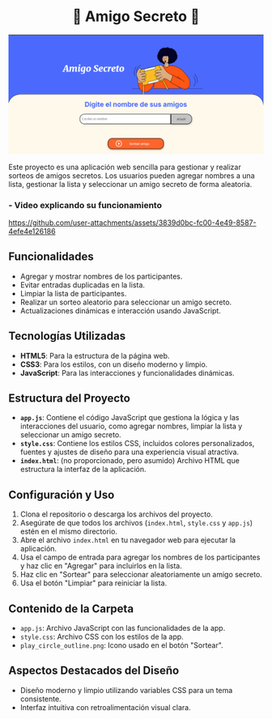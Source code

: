 <div align= "CENTER">

# 💛 Amigo Secreto 💛

</div>
<img src="img/Principal.png">

Este proyecto es una aplicación web sencilla para gestionar y realizar sorteos de amigos secretos. Los usuarios pueden agregar nombres a una lista, gestionar la lista y seleccionar un amigo secreto de forma aleatoria.

### - Video explicando su funcionamiento
https://github.com/user-attachments/assets/3839d0bc-fc00-4e49-8587-4efe4e126186


## Funcionalidades

- Agregar y mostrar nombres de los participantes.
- Evitar entradas duplicadas en la lista.
- Limpiar la lista de participantes.
- Realizar un sorteo aleatorio para seleccionar un amigo secreto.
- Actualizaciones dinámicas e interacción usando JavaScript.

## Tecnologías Utilizadas

- **HTML5**: Para la estructura de la página web.
- **CSS3**: Para los estilos, con un diseño moderno y limpio.
- **JavaScript**: Para las interacciones y funcionalidades dinámicas.

## Estructura del Proyecto

- **`app.js`**: Contiene el código JavaScript que gestiona la lógica y las interacciones del usuario, como agregar nombres, limpiar la lista y seleccionar un amigo secreto.
- **`style.css`**: Contiene los estilos CSS, incluidos colores personalizados, fuentes y ajustes de diseño para una experiencia visual atractiva.
- **`index.html`**: (no proporcionado, pero asumido) Archivo HTML que estructura la interfaz de la aplicación.

## Configuración y Uso

1. Clona el repositorio o descarga los archivos del proyecto.
2. Asegúrate de que todos los archivos (`index.html`, `style.css` y `app.js`) estén en el mismo directorio.
3. Abre el archivo `index.html` en tu navegador web para ejecutar la aplicación.
4. Usa el campo de entrada para agregar los nombres de los participantes y haz clic en "Agregar" para incluirlos en la lista.
5. Haz clic en "Sortear" para seleccionar aleatoriamente un amigo secreto.
6. Usa el botón "Limpiar" para reiniciar la lista.

## Contenido de la Carpeta

- `app.js`: Archivo JavaScript con las funcionalidades de la app.
- `style.css`: Archivo CSS con los estilos de la app.
- `play_circle_outline.png`: Icono usado en el botón "Sortear".

## Aspectos Destacados del Diseño

- Diseño moderno y limpio utilizando variables CSS para un tema consistente.
- Interfaz intuitiva con retroalimentación visual clara.
